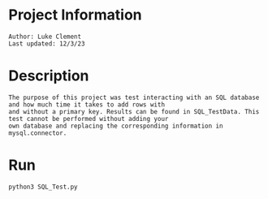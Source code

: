 # Project Information 
    Author: Luke Clement
    Last updated: 12/3/23

# Description
    The purpose of this project was test interacting with an SQL database and how much time it takes to add rows with 
    and without a primary key. Results can be found in SQL_TestData. This test cannot be performed without adding your
    own database and replacing the corresponding information in mysql.connector.

# Run
    python3 SQL_Test.py